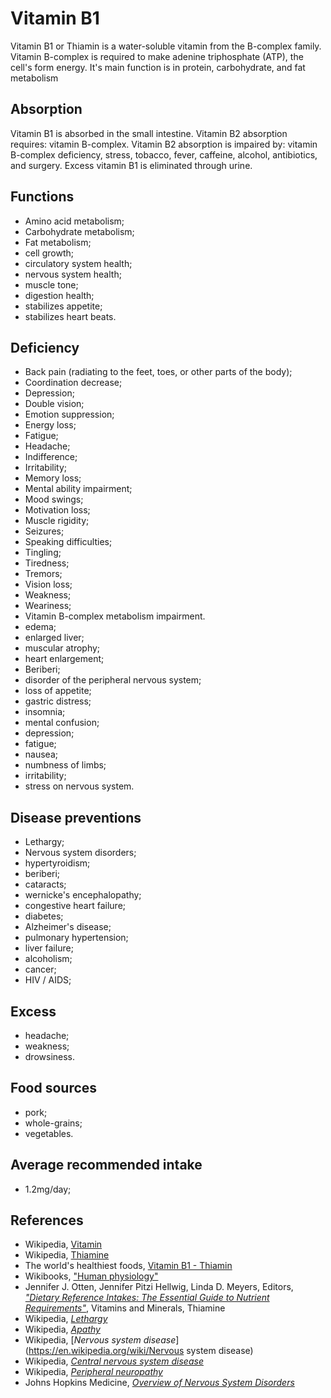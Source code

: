 # Vitamin B1

Vitamin B1 or Thiamin is a water-soluble vitamin from the B-complex family. Vitamin B-complex is required to make adenine triphosphate (ATP), the cell's form energy. It's main function is in protein, carbohydrate, and fat metabolism

## Absorption
Vitamin B1 is absorbed in the small intestine.
Vitamin B2 absorption requires: vitamin B-complex.
Vitamin B2 absorption is impaired by: vitamin B-complex deficiency, stress, tobacco, fever, caffeine, alcohol, antibiotics, and surgery.
Excess vitamin B1 is eliminated through urine.

## Functions
- Amino acid metabolism;
- Carbohydrate metabolism;
- Fat metabolism;
- cell growth;
- circulatory system health;
- nervous system health;
- muscle tone;
- digestion health;
- stabilizes appetite;
- stabilizes heart beats.

## Deficiency
- Back pain (radiating to the feet, toes, or other parts of the body);
- Coordination decrease;
- Depression;
- Double vision;
- Emotion suppression;
- Energy loss;
- Fatigue;
- Headache;
- Indifference;
- Irritability;
- Memory loss;
- Mental ability impairment;
- Mood swings;
- Motivation loss;
- Muscle rigidity;
- Seizures;
- Speaking difficulties;
- Tingling;
- Tiredness;
- Tremors;
- Vision loss;
- Weakness;
- Weariness;
- Vitamin B-complex metabolism impairment.
- edema;
- enlarged liver;
- muscular atrophy;
- heart enlargement;
- Beriberi;
- disorder of the peripheral nervous system;
- loss of appetite;
- gastric distress;
- insomnia;
- mental confusion;
- depression;
- fatigue;
- nausea;
- numbness of limbs;
- irritability;
- stress on nervous system.

## Disease preventions
- Lethargy;
- Nervous system disorders;
- hypertyroidism;
- beriberi;
- cataracts;
- wernicke's encephalopathy;
- congestive heart failure;
- diabetes;
- Alzheimer's disease;
- pulmonary hypertension;
- liver failure;
- alcoholism;
- cancer;
- HIV / AIDS;

## Excess
- headache;
- weakness;
- drowsiness.

## Food sources
- pork;
- whole-grains;
- vegetables.

## Average recommended intake
- 1.2mg/day;

## References
- Wikipedia, [Vitamin](https://en.wikipedia.org/wiki/Vitamin)
- Wikipedia, [Thiamine](https://en.wikipedia.org/wiki/Thiamine)
- The world's healthiest foods, [Vitamin B1 - Thiamin](http://www.whfoods.com/genpage.php?tname=nutrient&dbid=100)
- Wikibooks, ["Human physiology"](https://en.Wikibooks.org/wiki/Human_Physiology/Nutrition#Vitamins)
- Jennifer J. Otten, Jennifer Pitzi Hellwig, Linda D. Meyers, Editors, [_"Dietary Reference Intakes: The Essential Guide to Nutrient Requirements"_](https://www.amazon.com/Dietary-Reference-Intakes-Essential-Requirements/dp/0309157420), Vitamins and Minerals, Thiamine
- Wikipedia, [_Lethargy_](https://en.wikipedia.org/wiki/Lethargy)
- Wikipedia, [_Apathy_](https://en.wikipedia.org/wiki/Apathy)
- Wikipedia, [_Nervous system disease_](https://en.wikipedia.org/wiki/Nervous system disease)
- Wikipedia, [_Central nervous system disease_](https://en.wikipedia.org/wiki/Central_nervous_system_disease)
- Wikipedia, [_Peripheral neuropathy_](https://en.wikipedia.org/wiki/Peripheral_neuropathy)
- Johns Hopkins Medicine, [_Overview of Nervous System Disorders_](http://www.hopkinsmedicine.org/healthlibrary/conditions/nervous_system_disorders/overview_of_nervous_system_disorders_85,P00799/)